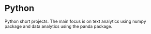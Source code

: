# Python
Python short projects. The main focus is on text analytics using numpy package and data analytics using the panda package.
